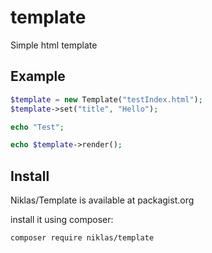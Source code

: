 # template
Simple html template

## Example
```php
$template = new Template("testIndex.html");
$template->set("title", "Hello");

echo "Test";

echo $template->render();
```

## Install

Niklas/Template is available at packagist.org

install it using composer:

```
composer require niklas/template
```
